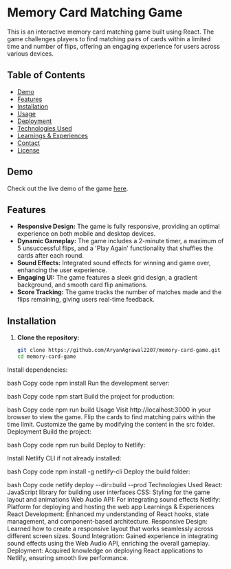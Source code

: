 # Memory Card Matching Game

This is an interactive memory card matching game built using React. The game challenges players to find matching pairs of cards within a limited time and number of flips, offering an engaging experience for users across various devices.

## Table of Contents

- [Demo](#demo)
- [Features](#features)
- [Installation](#installation)
- [Usage](#usage)
- [Deployment](#deployment)
- [Technologies Used](#technologies-used)
- [Learnings & Experiences](#learnings--experiences)
- [Contact](#contact)
- [License](#license)

## Demo

Check out the live demo of the game [here](https://memory-cards-reactgame.netlify.app).

## Features

- **Responsive Design:** The game is fully responsive, providing an optimal experience on both mobile and desktop devices.
- **Dynamic Gameplay:** The game includes a 2-minute timer, a maximum of 5 unsuccessful flips, and a 'Play Again' functionality that shuffles the cards after each round.
- **Sound Effects:** Integrated sound effects for winning and game over, enhancing the user experience.
- **Engaging UI:** The game features a sleek grid design, a gradient background, and smooth card flip animations.
- **Score Tracking:** The game tracks the number of matches made and the flips remaining, giving users real-time feedback.

## Installation

1. **Clone the repository:**
   ```bash
   git clone https://github.com/AryanAgrawal2207/memory-card-game.git
   cd memory-card-game
Install dependencies:

bash
Copy code
npm install
Run the development server:

bash
Copy code
npm start
Build the project for production:

bash
Copy code
npm run build
Usage
Visit http://localhost:3000 in your browser to view the game.
Flip the cards to find matching pairs within the time limit.
Customize the game by modifying the content in the src folder.
Deployment
Build the project:

bash
Copy code
npm run build
Deploy to Netlify:

Install Netlify CLI if not already installed:

bash
Copy code
npm install -g netlify-cli
Deploy the build folder:

bash
Copy code
netlify deploy --dir=build --prod
Technologies Used
React: JavaScript library for building user interfaces
CSS: Styling for the game layout and animations
Web Audio API: For integrating sound effects
Netlify: Platform for deploying and hosting the web app
Learnings & Experiences
React Development: Enhanced my understanding of React hooks, state management, and component-based architecture.
Responsive Design: Learned how to create a responsive layout that works seamlessly across different screen sizes.
Sound Integration: Gained experience in integrating sound effects using the Web Audio API, enriching the overall gameplay.
Deployment: Acquired knowledge on deploying React applications to Netlify, ensuring smooth live performance.